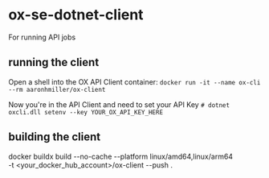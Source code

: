 # ox-se-dotnet-client
For running API jobs

## running the client
Open a shell into the OX API Client container:
`docker run -it --name ox-cli --rm aaronhmiller/ox-client`

Now you're in the API Client and need to set your API Key
`# dotnet oxcli.dll setenv --key YOUR_OX_API_KEY_HERE`

## building the client
docker buildx build --no-cache --platform linux/amd64,linux/arm64 \
 -t <your_docker_hub_account>/ox-client --push .
